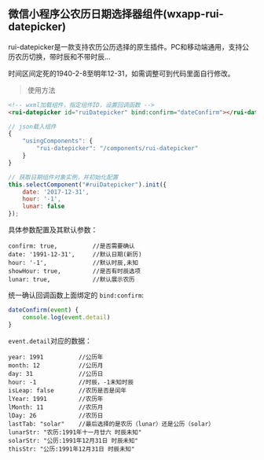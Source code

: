 ## 微信小程序公农历日期选择器组件(wxapp-rui-datepicker)

rui-datepicker是一款支持农历公历选择的原生插件。PC和移动端通用，支持公历农历切换，带时辰和不带时辰...

时间区间定死的1940-2-8至明年12-31，如需调整可到代码里面自行修改。


> 使用方法
```html
<!-- wxml加载组件，指定组件ID，设置回调函数 -->
<rui-datepicker id="ruiDatepicker" bind:confirm="dateConfirm"></rui-datepicker>
```

```js
// json载入组件
{
    "usingComponents": {
        "rui-datepicker": "/components/rui-datepicker"
    }
}
```

```js
// 获取日期组件对象实例，并初始化配置
this.selectComponent("#ruiDatepicker").init({
    date: '2017-12-31',
    hour: '-1',
    lunar: false
});
```

具体参数配置及其默认参数：

```
confirm: true,          //是否需要确认
date: '1991-12-31',     //默认日期(新历)
hour: '-1',             //默认时辰,未知
showHour: true,         //是否有时辰选项
lunar: true,            //默认展示农历
```

统一确认回调函数上面绑定的 `bind:confirm`:

```js
dateConfirm(event) {
    console.log(event.detail)
}
```
`event.detail`对应的数据：

```
year: 1991          //公历年 
month: 12           //公历月 
day: 31             //公历日
hour: -1            //时辰，-1未知时辰
isLeap: false       //农历是否是闰年
lYear: 1991         //农历年
lMonth: 11          //农历月
lDay: 26            //农历日
lastTab: "solar"    //最后选择的是农历（lunar）还是公历（solar）
lunarStr: "农历:1991年十一月廿六 时辰未知"
solarStr: "公历:1991年12月31日 时辰未知"
thisStr: "公历:1991年12月31日 时辰未知"

```










